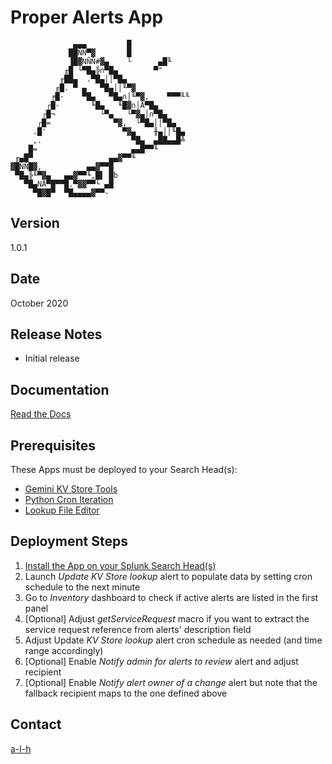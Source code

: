 #	Proper Alerts App


                  ▄▄▄         █
                 ██ÑÑ▀▓       █
                 ▐█▓NÑÑ#▓▄    └      ▄█╙
                ╓█ └▀█▄╠∩▀█▄        ▀"
               ╓██▄  .▀█▄││▀█▄   
              ╓█. ▀ ▄   ▀█▄││╙▀▓
             ╒█-    ▀█▄   ▀█▄∩│╙▀▓,    ▀▀▀╙╙
            ┌█-       ╙█▄   ╙█▓∩│Å▀█▄
           ┌█¬          └▀▄   └▀▓▄│∩▀█▄
          ┌█=              ▀▓,  └▀█▄││▀█▄
         .█'                 ▀▓▄    ╫▄││╙█▄
         ,.                    ▀█▄  ▄██▄▄█╩
        █=                     ▄▄█▀▀╙
     ╓▄█▀                 ▄▄▓▀▀╙
    ▓█ÑÑ█▓,          ▄▄▓▀▀█
     ▀█▄╠╙▀▓▄   ▄▄▓▀▀╙,█▌ █b
       ▀█▄NÅ▀█▀▀█.▀▓▓▀▀└ ▄█
         ▀█▓█▀  ▀█▄▄▄▄▓▀▀-
		 
		 
##	Version


1.0.1


##	Date


October 2020


##	Release Notes


- Initial release


##	Documentation


[Read the Docs](https://splunk-proper-alerts.rtfd.io)


##	Prerequisites


These Apps must be deployed to your Search Head(s):

- [Gemini KV Store Tools](https://splunkbase.splunk.com/app/3536/)
- [Python Cron Iteration](https://splunkbase.splunk.com/app/4027/)
- [Lookup File Editor](https://splunkbase.splunk.com/app/1724/)


##	Deployment Steps


1.	[Install the App on your Splunk Search Head(s)](https://docs.splunk.com/Documentation/Splunk/latest/Admin/Deployappsandadd-ons#Deployment_architectures)
2.	Launch *Update KV Store lookup* alert to populate data by setting cron schedule to the next minute
3.	Go to *Inventory* dashboard to check if active alerts are listed in the first panel
4.	[Optional] Adjust *getServiceRequest* macro if you want to extract the service request reference from alerts' description field
5.	Adjust Update *KV Store lookup* alert cron schedule as needed (and time range accordingly)
7.	[Optional] Enable *Notify admin for alerts to review* alert and adjust recipient
8.	[Optional] Enable *Notify alert owner of a change* alert but note that the fallback recipient maps to the one defined above


##	Contact


[a-l-h](https://github.com/a-l-h)


